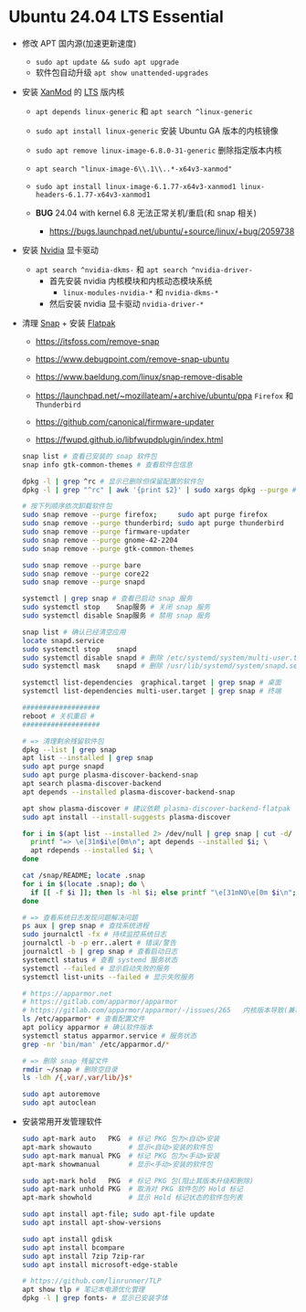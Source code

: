 # Ubuntu 24.04 LTS Essential

- 修改 APT 国内源(加速更新速度)
  * `sudo apt update && sudo apt upgrade`
  * 软件包自动升级 `apt show unattended-upgrades`

- 安装 [XanMod](https://xanmod.org) 的 [LTS](https://www.kernel.org) 版内核
  * `apt depends linux-generic` 和 `apt search ^linux-generic`
  * `sudo apt install linux-generic` 安装 Ubuntu GA 版本的内核镜像
  * `sudo apt remove linux-image-6.8.0-31-generic` 删除指定版本内核

  * `apt search "linux-image-6\\.1\\..*-x64v3-xanmod"`
  * `sudo apt install linux-image-6.1.77-x64v3-xanmod1 linux-headers-6.1.77-x64v3-xanmod1`

  * **BUG** 24.04 with kernel 6.8 无法正常关机/重启(和 snap 相关)
    - https://bugs.launchpad.net/ubuntu/+source/linux/+bug/2059738

- 安装 [Nvidia](https://www.nvidia.com/en-us/drivers/unix) 显卡驱动
  * `apt search ^nvidia-dkms-` 和 `apt search ^nvidia-driver-`
     - 首先安装 nvidia 内核模块和内核动态模块系统
       * `linux-modules-nvidia-*` 和 `nvidia-dkms-*`
     - 然后安装 nvidia 显卡驱动 `nvidia-driver-*`

- 清理 [Snap](https://snapcraft.io) + 安装 [Flatpak](https://docs.flatpak.org/en/latest)
  * https://itsfoss.com/remove-snap
  * https://www.debugpoint.com/remove-snap-ubuntu
  * https://www.baeldung.com/linux/snap-remove-disable
  * https://launchpad.net/~mozillateam/+archive/ubuntu/ppa `Firefox` 和 `Thunderbird`

  * https://github.com/canonical/firmware-updater
  * https://fwupd.github.io/libfwupdplugin/index.html

  ```bash
  snap list # 查看已安装的 snap 软件包
  snap info gtk-common-themes # 查看软件包信息

  dpkg -l | grep ^rc # 显示已删除但保留配置的软件包
  dpkg -l | grep "^rc" | awk '{print $2}' | sudo xargs dpkg --purge # 清理残留

  # 按下列顺序依次卸载软件包
  sudo snap remove --purge firefox;     sudo apt purge firefox
  sudo snap remove --purge thunderbird; sudo apt purge thunderbird
  sudo snap remove --purge firmware-updater
  sudo snap remove --purge gnome-42-2204
  sudo snap remove --purge gtk-common-themes

  sudo snap remove --purge bare
  sudo snap remove --purge core22
  sudo snap remove --purge snapd

  systemctl | grep snap # 查看已启动 snap 服务
  sudo systemctl stop    Snap服务 # 关闭 snap 服务
  sudo systemctl disable Snap服务 # 禁用 snap 服务

  snap list # 确认已经清空应用
  locate snapd.service
  sudo systemctl stop    snapd
  sudo systemctl disable snapd # 删除 /etc/systemd/system/multi-user.target.wants/snapd.service
  sudo systemctl mask    snapd # 删除 /usr/lib/systemd/system/snapd.service → /dev/null

  systemctl list-dependencies  graphical.target | grep snap # 桌面
  systemctl list-dependencies multi-user.target | grep snap # 终端

  ###################
  reboot # 关机重启 #
  ###################

  # => 清理剩余残留软件包
  dpkg --list | grep snap
  apt list --installed | grep snap
  sudo apt purge snapd
  sudo apt purge plasma-discover-backend-snap
  apt search plasma-discover-backend
  apt depends --installed plasma-discover-backend-snap

  apt show plasma-discover # 建议依赖 plasma-discover-backend-flatpak
  sudo apt install --install-suggests plasma-discover

  for i in $(apt list --installed 2> /dev/null | grep snap | cut -d/ -f1); do \
    printf "=> \e[31m$i\e[0m\n"; apt depends --installed $i; \
    apt rdepends --installed $i; \
  done

  cat /snap/README; locate .snap
  for i in $(locate .snap); do \
    if [[ -f $i ]]; then ls -hl $i; else printf "\e[31mNO\e[0m $i\n"; fi \
  done

  # => 查看系统日志发现问题解决问题
  ps aux | grep snap # 查找系统进程
  sudo journalctl -fx # 持续监控系统日志
  journalctl -b -p err..alert # 错误/警告
  journalctl -b | grep snap # 查看启动日志
  systemctl status # 查看 systemd 服务状态
  systemctl --failed # 显示启动失败的服务
  systemctl list-units --failed # 显示失败服务

  # https://apparmor.net
  # https://gitlab.com/apparmor/apparmor
  # https://gitlab.com/apparmor/apparmor/-/issues/265   内核版本导致(兼容性问题)
  ls /etc/apparmor* # 查看配置文件
  apt policy apparmor # 确认软件版本
  systemctl status apparmor.service # 服务状态
  grep -nr 'bin/man' /etc/apparmor.d/*

  # => 删除 snap 残留文件
  rmdir ~/snap # 删除空目录
  ls -ldh /{,var/,var/lib/}s*

  sudo apt autoremove
  sudo apt autoclean
  ```

- 安装常用开发管理软件
  ```bash
  sudo apt-mark auto   PKG  # 标记 PKG 包为<自动>安装
  apt-mark showauto         # 显示<自动>安装的软件包
  sudo apt-mark manual PKG  # 标记 PKG 包为<手动>安装
  apt-mark showmanual       # 显示<手动>安装的软件包

  sudo apt-mark hold   PKG  # 标记 PKG 包(阻止其版本升级和删除)
  sudo apt-mark unhold PKG  # 取消对 PKG 软件包的 Hold 标记
  apt-mark showhold         # 显示 Hold 标记状态的软件包列表

  sudo apt install apt-file; sudo apt-file update
  sudo apt install apt-show-versions

  sudo apt install gdisk
  sudo apt install bcompare
  sudo apt install 7zip 7zip-rar
  sudo apt install microsoft-edge-stable

  # https://github.com/linrunner/TLP
  apt show tlp # 笔记本电源优化管理
  dpkg -l | grep fonts- # 显示已安装字体
  ```
